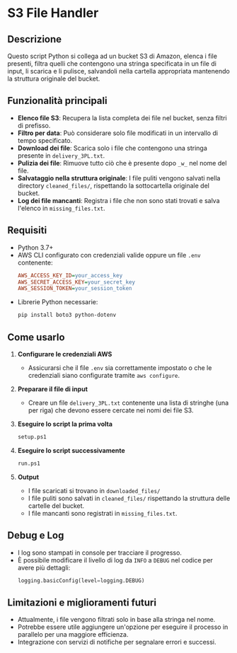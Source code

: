 # S3 File Handler

## Descrizione
Questo script Python si collega ad un bucket S3 di Amazon, elenca i file presenti, filtra quelli che contengono una stringa specificata in un file di input, li scarica e li pulisce, salvandoli nella cartella appropriata mantenendo la struttura originale del bucket.

## Funzionalità principali
- **Elenco file S3**: Recupera la lista completa dei file nel bucket, senza filtri di prefisso.
- **Filtro per data**: Può considerare solo file modificati in un intervallo di tempo specificato.
- **Download dei file**: Scarica solo i file che contengono una stringa presente in `delivery_3PL.txt`.
- **Pulizia dei file**: Rimuove tutto ciò che è presente dopo `_w_` nel nome del file.
- **Salvataggio nella struttura originale**: I file puliti vengono salvati nella directory `cleaned_files/`, rispettando la sottocartella originale del bucket.
- **Log dei file mancanti**: Registra i file che non sono stati trovati e salva l'elenco in `missing_files.txt`.

## Requisiti
- Python 3.7+
- AWS CLI configurato con credenziali valide oppure un file `.env` contenente:
  ```ini
  AWS_ACCESS_KEY_ID=your_access_key
  AWS_SECRET_ACCESS_KEY=your_secret_key
  AWS_SESSION_TOKEN=your_session_token
  ```
- Librerie Python necessarie:
  ```bash
  pip install boto3 python-dotenv
  ```

## Come usarlo
1. **Configurare le credenziali AWS**
   - Assicurarsi che il file `.env` sia correttamente impostato o che le credenziali siano configurate tramite `aws configure`.
   
2. **Preparare il file di input**
   - Creare un file `delivery_3PL.txt` contenente una lista di stringhe (una per riga) che devono essere cercate nei nomi dei file S3.
   
3. **Eseguire lo script la prima volta**
   ```bash
   setup.ps1
   ```

3. **Eseguire lo script successivamente**
   ```bash
   run.ps1
   ```

4. **Output**
   - I file scaricati si trovano in `downloaded_files/`
   - I file puliti sono salvati in `cleaned_files/` rispettando la struttura delle cartelle del bucket.
   - I file mancanti sono registrati in `missing_files.txt`.

## Debug e Log
- I log sono stampati in console per tracciare il progresso.
- È possibile modificare il livello di log da `INFO` a `DEBUG` nel codice per avere più dettagli:
  ```python
  logging.basicConfig(level=logging.DEBUG)
  ```

## Limitazioni e miglioramenti futuri
- Attualmente, i file vengono filtrati solo in base alla stringa nel nome.
- Potrebbe essere utile aggiungere un'opzione per eseguire il processo in parallelo per una maggiore efficienza.
- Integrazione con servizi di notifiche per segnalare errori e successi.